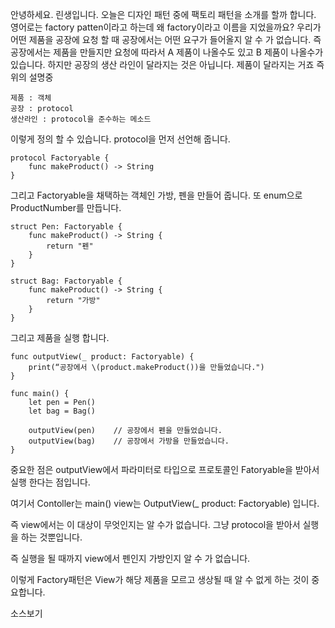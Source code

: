 안녕하세요. 린생입니다. 
오늘은 디자인 패턴 중에 팩토리 패턴을 소개를 할까 합니다.
영어로는 factory patten이라고 하는데 
왜 factory이라고 이름을 지었을까요?
우리가 어떤 제품을 공장에 요청 할 때 공장에서는 어떤 요구가 들어올지 알 수 가 없습니다.
즉 공장에서는 제품을 만들지만 요청에 따라서 A 제품이 나올수도 있고 B 제품이 나올수가 있습니다.
하지만 공장의 생산 라인이 달라지는 것은 아닙니다. 제품이 달라지는 거죠 
즉 위의 설명중

```
제품 : 객체 
공장 : protocol
생산라인 : protocol을 준수하는 메소드
```

이렇게 정의 할 수 있습니다.
protocol을 먼저 선언해 줍니다.

```
protocol Factoryable {
    func makeProduct() -> String
}
```


그리고 Factoryable을 채택하는 객체인 가방, 펜을 만들어 줍니다. 또 enum으로 ProductNumber를 만듭니다.

```
struct Pen: Factoryable {
    func makeProduct() -> String {
        return "펜"
    }
}
```

```
struct Bag: Factoryable {
    func makeProduct() -> String {
        return "가방"
    }
}
```

그리고 제품을 실행 합니다.

```
func outputView(_ product: Factoryable) {
    print(“공장에서 \(product.makeProduct())을 만들었습니다.")
} 
```

```
func main() {
    let pen = Pen()
    let bag = Bag()

    outputView(pen)    // 공장에서 펜을 만들었습니다.
    outputView(bag)    // 공장에서 가방을 만들었습니다.
}
```

중요한 점은 outputView에서 파라미터로 타입으로 프로토콜인 Fatoryable을 받아서 실행 한다는 점입니다.

여기서 Contoller는 main() 
view는 OutputView(_ product: Factoryable) 입니다.

즉 view에서는 이 대상이 무엇인지는 알 수가 없습니다. 
그냥 protocol을 받아서 실행을 하는 것뿐입니다.

즉 실행을 될 때까지 view에서 펜인지 가방인지 알 수 가 없습니다. 

이렇게 Factory패턴은 View가 해당 제품을 모르고 생상될 때 알 수 없게 하는 것이 중요합니다.

소스보기

